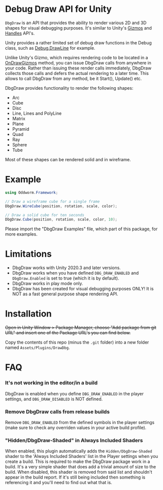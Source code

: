 # Debug Draw API for Unity

```DbgDraw``` is an API that provides the ability to render various 2D and 3D shapes for visual debugging purposes. It's similar to Unity's [Gizmos](https://docs.unity3d.com/ScriptReference/Gizmos.html) and [Handles](https://docs.unity3d.com/ScriptReference/Handles.html) API's.

Unity provides a rather limited set of debug draw functions in the Debug class, such as [Debug.DrawLine](https://docs.unity3d.com/ScriptReference/Debug.DrawLine.html) for example.

Unlike Unity's Gizmo, which requires rendering code to be located in a [OnDrawGizmos](https://docs.unity3d.com/ScriptReference/MonoBehaviour.OnDrawGizmos.html) method, you can issue DbgDraw calls from anywhere in your code. Rather than issuing these render calls immediately, DbgDraw collects those calls and defers the actual rendering to a later time. This allows to call DbgDraw from any method, be it Start(), Update() etc.

DbgDraw provides functionality to render the following shapes:
* Arc
* Cube
* Disc
* Line, Lines and PolyLine
* Matrix
* Plane
* Pyramid
* Quad
* Ray
* Sphere
* Tube

Most of these shapes can be rendered solid and in wireframe.


# Example

```csharp
using Oddworm.Framework;

// Draw a wireframe cube for a single frame
DbgDraw.WireCube(position, rotation, scale, color); 

// Draw a solid cube for ten seconds
DbgDraw.Cube(position, rotation, scale, color, 10);
```
Please import the "DbgDraw Examples" file, which part of this package, for more examples.


# Limitations

* DbgDraw works with Unity 2020.3 and later versions.
* DbgDraw works when you have defined `DBG_DRAW_ENABLED` and `DbgDraw.Enabled` is set to true (which it is by default).
* DbgDraw works in play mode only.
* DbgDraw has been created for visual debugging purposes ONLY! It is NOT as a fast general purpose shape rendering API.


# Installation

~~Open in Unity Window > Package Manager, choose "Add package from git URL" and insert one of the Package URL's you can find below.~~

Copy the contents of this repo (minus the `.git` folder) into a new folder named `Assets/Plugins/DrawDbg`.

# FAQ

### It's not working in the editor/in a build

DbgDraw is enabled when you define `DBG_DRAW_ENABLED` in the player settings, and `DBG_DRAW_DISABLED` is NOT defined.

### Remove DbgDraw calls from release builds

Remove `DBG_DRAW_ENABLED` from the defined symbols in the player settings (make sure to check any overriden values in your active build profile).

### "Hidden/DbgDraw-Shaded" in Always Included Shaders

When enabled, this plugin automatically adds the ```Hidden/DbgDraw-Shaded``` shader to the 'Always Included Shaders' list in the Player settings when you create a build. This is required to make the DbgDraw package work in a build. It's a very simple shader that does add a trivial amount of size to the build.
When disabled, this shader is removed from said list and shouldn't appear in the build report. If it's still being included then something is referencing it and you'll need to find out what that is.
